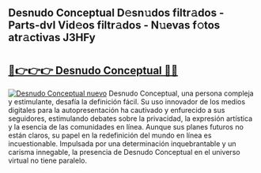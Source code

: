 ## Desnudo Conceptual D𝚎sn𝚞dos filtr𝚊dos - Parts-dvI Vid𝚎os filtr𝚊dos - N𝚞evas f𝚘tos atr𝚊ctivas J3HFy

# <h2><a href="http://mb3pcmx.tromn.icu/?c=Desnudo+Conceptual">🔗👉👉👉 Desnudo Conceptual 🔗🔗</a></h2>

[![Desnudo Conceptual nuevo](https://i.imgur.com/pEAQMta.gif)](http://mb3pcmx.tromn.icu/?c=Desnudo+Conceptual)
Desnudo Conceptual, una persona compleja y estimulante, desafía la definición fácil. Su uso innovador de los medios digitales para la autopresentación ha cautivado y enfurecido a sus seguidores, estimulando debates sobre la privacidad, la expresión artística y la esencia de las comunidades en línea. Aunque sus planes futuros no están claros, su papel en la redefinición del mundo en línea es incuestionable. Impulsada por una determinación inquebrantable y un carisma innegable, la presencia de Desnudo Conceptual en el universo virtual no tiene paralelo.

